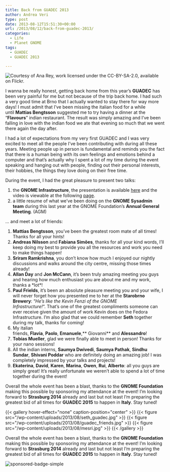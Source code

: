 ```yaml
---
title: Back from GUADEC 2013
author: Andrea Veri
type: post
date: 2013-08-12T15:51:30+00:00
url: /2013/08/12/back-from-guadec-2013/
categories:
  - Life
  - Planet GNOME
tags:
  - GUADEC
  - GUADEC 2013

---
```


![    Courtesy of Ana Rey, work licensed under the <a href="http://creativecommons.org/licenses/by-sa/2.0">CC-BY-SA-2.0</a>, available on <a href="http://www.flickr.com/photos/anarey/9443565644/in/set-72157634976851555">Flickr</a>.
 ](/wp-content/uploads/2013/08/av_guadec.jpg)

I wanna be really honest, getting back home from this year&#8217;s **GUADEC** has been very painful for me but not because of the trip back home. I had such a very good time at Brno that I actually wanted to stay there for way more days! I must admit that I&#8217;ve been missing the italian food for a while until **Mattias Bengtsson** suggested me to try having a dinner at the &#8220;**Flavours**&#8221; indian restaurant. The result was simply amazing and I&#8217;ve been falling in love with the indian food we ate that evening so much that we went there again the day after.

I had a lot of expectations from my very first GUADEC and I was very excited to meet all the people I&#8217;ve been contributing with during all these years. Meeting people up in person is fundamental and reminds you the fact that there is a human being with its own feelings and emotions behind a computer and that&#8217;s actually why I spent a lot of my time during the event speaking and hanging out with people, finding out their personal interests, their hobbies, the things they love doing on their free time.

During the event, I had the great pleasure to present two talks:

  1. the **GNOME Infrastructure**, the presentation is available <a href="http://www.dragonsreach.it/wp-content/uploads/2013/08/The-GNOME-Infrastructure.odp" target="_blank">here</a> and the video is viewable at the following <a href="http://www.superlectures.com/guadec2013/the-gnome-infrastructure" target="_blank">page</a>.
  2. a little resume of what we&#8217;ve been doing on the **GNOME Sysadmin team** during this last year at the GNOME Foundation&#8217;s **Annual General Meeting**. (AGM)

&#8230; and meet a lot of friends:

  1. **Mattias Bengtsson**, you&#8217;ve been the greatest room mate of all times! Thanks for all your hints!
  2. **Andreas Nilsson** and **Fabiana Simões**, thanks for all your kind words, I&#8217;ll keep doing my best to provide you all the resources and work you need to make things happen!
  3. **Sriram Ramkrishna**, you don&#8217;t know how much I enjoyed our nightly discussions and walks around the city centre, missing those times already!
  4. **Allan Day** and **Jon McCann**, it&#8217;s been truly amazing meeting you guys and hearing how much enthusiast you are about me and my work, thanks a \*lot\*!
  5. **Paul Frields**, it&#8217;s been an absolute pleasure meeting you and your wife, I will never forget how you presented me to her at the **Starobrno Brewery**: &#8220;_He&#8217;s like the Kevin Fenzi of the GNOME Infrastructure!_&#8220;. That&#8217;s one of the greatest compliments someone can ever receive given the amount of work Kevin does on the Fedora Infrastructure. I&#8217;m also glad that we could remember **Seth** together during my talk, thanks for coming!
  6. My italian friends, **Flavia**, **Paolo**, **Emanuele**,** Giovanni** and **Alessandro**!
  7. **Tobias Mueller**, glad we were finally able to meet in person! Thanks for your nano sessions!
  8. All the indian interns, **Saumya Dwivedi**, **Saumya Pathak**, **Sindhu Sundar**, **Shivani Poddar** who are definitely doing an amazing job! I was completely impressed by your talks and projects!
  9. **Ekaterina**, **David**, **Karen**, **Marina**, **Owen**, **Rui**, **Alberto**: all you guys are simply great! It&#8217;s really unfortunate we weren&#8217;t able to spend a lot of time together during the event!

Overall the whole event has been a blast, thanks to the **GNOME Foundation** making this possible by sponsoring my attendance at the event! I&#8217;m looking forward to **Strasburg 2014** already and last but not least I&#8217;m preparing the greatest bid of all times for **GUADEC 2015** to happen in **Italy**. Stay tuned!

{{< gallery hover-effect="none" caption-position="center" >}}
  {{< figure src="/wp-content/uploads/2013/08/seth_guadec.jpg" >}}
  {{< figure src="/wp-content/uploads/2013/08/guadec_friends.jpg" >}}
  {{< figure src="/wp-content/uploads/2013/08/mesri.jpg" >}}
{{< /gallery >}}

Overall the whole event has been a blast, thanks to the **GNOME Foundation** making this possible by sponsoring my attendance at the event! I&#8217;m looking forward to **Strasburg 2014** already and last but not least I&#8217;m preparing the greatest bid of all times for **GUADEC 2015** to happen in **Italy**. Stay tuned!

![sponsored-badge-simple](/wp-content/uploads/2013/08/sponsored-badge-simple.png)
<br>

